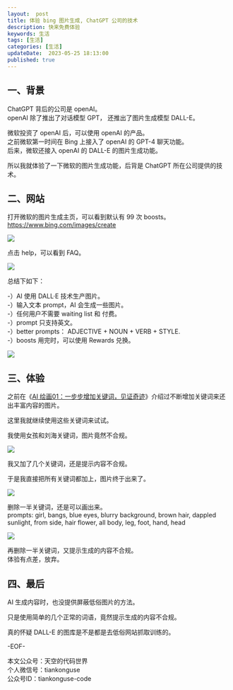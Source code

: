 ```yaml
---   
layout:  post  
title: 体验 bing 图片生成, ChatGPT 公司的技术      
description: 快来免费体验          
keywords: 生活  
tags: [生活]    
categories: [生活]  
updateDate:  2023-05-25 18:13:00  
published: true  
---  
```



## 一、背景  


ChatGPT 背后的公司是 openAI。  
openAI 除了推出了对话模型 GPT， 还推出了图片生成模型 DALL-E。  


微软投资了 openAI 后，可以使用 openAI 的产品。  
之前微软第一时间在 Bing 上接入了 openAI 的 GPT-4 聊天功能。  
后来，微软还接入 openAI 的 DALL-E 的图片生成功能。  



所以我就体验了一下微软的图片生成功能，后背是 ChatGPT 所在公司提供的技术。  


## 二、网站  


打开微软的图片生成主页，可以看到默认有 99 次 boosts。  
https://www.bing.com/images/create  


![](https://res2023.tiankonguse.com/images/2023/05/25/001.png)



点击 help，可以看到 FAQ。  


![](https://res2023.tiankonguse.com/images/2023/05/25/002.png)




总结下如下：  


-）AI 使用 DALL·E 技术生产图片。  
-）输入文本 prompt，AI 会生成一些图片。  
-）任何用户不需要 waiting list 和 付费。  
-）prompt 只支持英文。  
-）better prompts： ADJECTIVE + NOUN + VERB + STYLE.  
-）boosts 用完时，可以使用 Rewards 兑换。  



![](https://res2023.tiankonguse.com/images/2023/05/25/003.png)


## 三、体验  


之前在《[AI 绘画01：一步步增加关键词，见证奇迹](https://mp.weixin.qq.com/s/IEXKD_HDDJGvd76mA-Wyyw)》介绍过不断增加关键词来还出丰富内容的图片。  


这里我就继续使用这些关键词来试试。  


我使用女孩和刘海关键词，图片竟然不合规。  


![](https://res2023.tiankonguse.com/images/2023/05/25/004.png)


我又加了几个关键词，还是提示内容不合规。  


于是我直接把所有关键词都加上，图片终于出来了。  


![](https://res2023.tiankonguse.com/images/2023/05/25/005.png)



删除一半关键词，还是可以画出来。  
prompts: girl, bangs, blue eyes, blurry background, brown hair, dappled sunlight, from side, hair flower, all body, leg, foot, hand, head  


![](https://res2023.tiankonguse.com/images/2023/05/25/006.png)


再删除一半关键词，又提示生成的内容不合规。  
体验有点差，放弃。  


## 四、最后  


AI 生成内容时，也没提供屏蔽低俗图片的方法。  


只是使用简单的几个正常的词语，竟然提示生成的内容不合规。  


真的怀疑 DALL-E 的图库是不是都是去低俗网站抓取训练的。  



-EOF-  



本文公众号：天空的代码世界  
个人微信号：tiankonguse  
公众号ID：tiankonguse-code  
  

